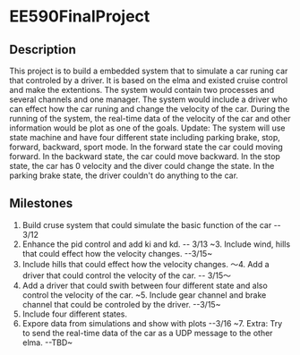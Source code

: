 # EE590FinalProject
## Description
This project is to build a embedded system that to simulate a car runing car that controled by a driver. It is based on the elma and existed cruise control and make the extentions. The system would contain two processes and several channels and one manager. The system would include a driver who can effect how the car runing and change the velocity of the car. During the running of the system, the real-time data of the velocity of the car and other information would be plot as one of the goals. Update: The system will use state machine and have four different state including parking brake, stop, forward, backward, sport mode. In the forward state the car could moving forward. In the backward state, the car could move backward. In the stop state, the car has 0 velocity and the diver could change the state. In the parking brake state, the driver couldn't do anything to the car.

## Milestones
1. Build cruse system that could simulate the basic function of the car -- 3/12
2. Enhance the pid control and add ki and kd. -- 3/13
~3. Include wind, hills that could effect how the velocity changes. --3/15~
3. Include hills that could effect how the velocity changes. 
～4. Add a driver that could control the velocity of the car. -- 3/15～
4. Add a driver that could swith between four different state and also control the velocity of the car.
~5. Include gear channel and brake channel that could be controled by the driver. --3/15~
5. Include four different states.
6. Expore data from simulations and show with plots  --3/16
~7. Extra: Try to send the real-time data of the car as a UDP message to the other elma. --TBD~

